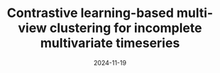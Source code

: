 ---
title: "Contrastive learning-based multi-view clustering for incomplete multivariate
 timeseries"
collection: publications
permalink: /publication/paper-17_MVCIMTS
date: 2024-11-19
venue: 'Information Fusion'
link: 'https://www.sciencedirect.com/science/article/abs/pii/S1566253524005906'
paperurl: '/files/paper-17_MVCIMTS/2025_INF_Contrastive learning-based multi-view clustering for incomplete multivariate time series.pdf'
github: 'https://github.com/Du-Team/MVCIMTS'
code: '/files/paper-17_MVCIMTS/cite.bib'
citation: 'Yurui Li, Mingjing Du<sup>*</sup>,  Xiang Jiang, Nan Zhang.  Contrastive learning-based multi-view clustering for incomplete multivariate
 timeseries.&quot; <i> Information Fusion</i>, 2024.'
---